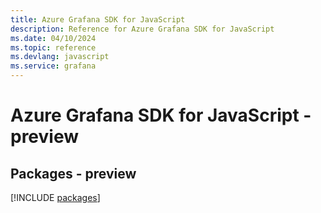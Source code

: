 ```yaml
---
title: Azure Grafana SDK for JavaScript
description: Reference for Azure Grafana SDK for JavaScript
ms.date: 04/10/2024
ms.topic: reference
ms.devlang: javascript
ms.service: grafana
---
```

# Azure Grafana SDK for JavaScript - preview
## Packages - preview
[!INCLUDE [packages](grafana-index.md)]